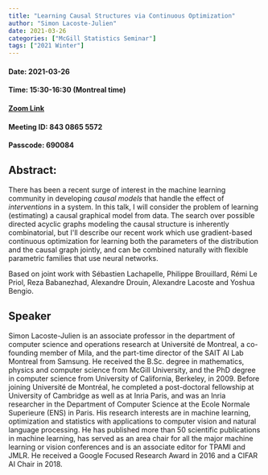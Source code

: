 ```yaml
---
title: "Learning Causal Structures via Continuous Optimization"
author: "Simon Lacoste-Julien"
date: 2021-03-26
categories: ["McGill Statistics Seminar"]
tags: ["2021 Winter"]
---
```


#### Date: 2021-03-26
#### Time: 15:30-16:30 (Montreal time)

#### [Zoom Link](https://mcgill.zoom.us/j/84308655572?pwd=OUlCN2FUckFmeTRRSGNjMzVzUzkrZz09)
#### Meeting ID: 843 0865 5572
#### Passcode: 690084

## Abstract:

There has been a recent surge of interest in the machine learning community in developing *causal models* that handle the effect of *interventions* in a system. In this talk, I will consider the problem of learning (estimating) a causal graphical model from data. The search over possible directed acyclic graphs modeling the causal structure is inherently combinatorial, but I'll describe our recent work which use gradient-based continuous optimization for learning both the parameters of the distribution and the causal graph jointly, and can be combined naturally with flexible parametric families that use neural networks.

Based on joint work with Sébastien Lachapelle, Philippe Brouillard, Rémi Le Priol, Reza Babanezhad, Alexandre Drouin, Alexandre Lacoste and Yoshua Bengio.


## Speaker

Simon Lacoste-Julien is an associate professor in the department of computer science and operations research at Université de Montreal, a co-founding member of Mila, and the part-time director of the SAIT AI Lab Montreal from Samsung. He received the B.Sc. degree in mathematics, physics and computer science from McGill University, and the PhD degree in computer science from University of California, Berkeley, in 2009. Before joining Université de Montréal, he completed a post-doctoral fellowship at University of Cambridge as well as at Inria Paris, and was an Inria researcher in the Department of Computer Science at the Ecole Normale Superieure (ENS) in Paris. His research interests are in machine learning, optimization and statistics with applications to computer vision and natural language processing. He has published more than 50 scientific publications in machine learning, has served as an area chair for all the major machine learning or vision conferences and is an associate editor for TPAMI and JMLR. He received a Google Focused Research Award in 2016 and a CIFAR AI Chair in 2018.

   


